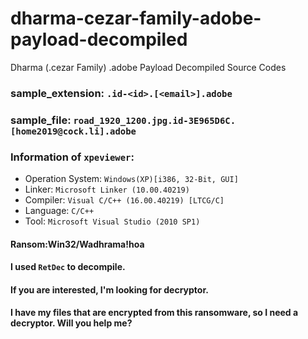 # dharma-cezar-family-adobe-payload-decompiled
Dharma (.cezar Family) .adobe Payload Decompiled Source Codes
### sample_extension: `.id-<id>.[<email>].adobe`
### sample_file: `road_1920_1200.jpg.id-3E965D6C.[home2019@cock.li].adobe`
### Information of `xpeviewer`:
- Operation System: `Windows(XP)[i386, 32-Bit, GUI]`
- Linker: `Microsoft Linker (10.00.40219)`
- Compiler: `Visual C/C++ (16.00.40219) [LTCG/C]`
- Language: `C/C++`
- Tool: `Microsoft Visual Studio (2010 SP1)`

#### Ransom:Win32/Wadhrama!hoa
#### I used `RetDec` to decompile.
#### If you are interested, I'm looking for decryptor.
#### I have my files that are encrypted from this ransomware, so I need a decryptor. Will you help me?
